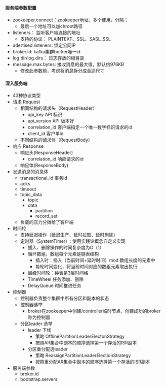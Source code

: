 #### 服务端参数配置
- zookeeper.connect：zookeeper地址，多个使用，分隔；
    - 最后一个地址可以加chroot路径
- listeners： 监听客户端连接的地址
    - 支持的协议： PLAINTEXT、SSL、SASL_SSL
- adertised.listeners: 绑定公网IP
- broker.id: kafka集群borker唯一id
- log.dir/log.dirs： 日志存放的根目录
- message.max.bytes: 接收消息的最大值，默认约976KB
    - 修改此参数前，考虑将消息拆分成合适尺寸


#### 深入服务端
- 43种协议类型
- 请求 Request
    - 相同结构的请求头（RequestHeader）
        - api_key            API 标识
        - api_version        API 版本好
        - correlation_id     客户端指定一个唯一数字标识请求的id
        - client_id          客户单id
    - 不同结构的请求体（RequestBody）
- 响应 Response
    - 响应头(ResponseHeader)
        - correlation_id 响应请求的id
    - 响应体(ResponseBody)
- 发送消息的消息体
    - transactional_id 事务id
    - acks
    - timeout
    - topic_data
        - topic
        - data
            - partition
            - record_set
    - 负载的压力分摊给了客户端
- 时间轮
    - 支持延迟操作（延迟生产、延时拉取、延时删除）
    - 定时器（SystemTimer）: 使用实践论概念自定义实现
        - 插入、删除操作的时间复杂度为O（1）
        - 循环数组，数组每个元素是链表结构
            - 插入时：插入（当前时间+延时时间）mod 数组长度的元素中
            - 每轮时间变化，将当前时间对应的数组元素取出执行
        - 层级时间轮：钟表是3层时间格
        - TimeWheel 任务添加、删除
        - DelayQueue 时间推进任务
- 控制器
    - 控制器负责整个集群中所有分区和副本的状态
    - 控制器选举
        - broker在zookeeper中创建/controller临时节点，创建成功的broker称为控制器
    - 分区leader 选举
        - leader 下线
            - 策略 OfflinePartitionLeaderElectonStrategy
            - 按照AR集合中副本的顺序选择第一个存活的ISR副本
        - 分区重分配选leader
            - 策略 ReassignPartitionLeaderElectionStrategy
            - 按照重分配AR集合中副本的顺序选择第一个存活的ISR副本
- 服务端参数
    -  broker.id
    -  bootstrap.servers